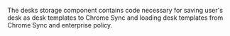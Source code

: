 The desks storage component contains code necessary for saving user's
desk as desk templates to Chrome Sync and loading desk templates from
Chrome Sync and enterprise policy.
